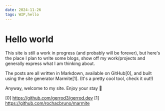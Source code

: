 ```yaml
---
date: 2024-11-26
tags: WIP,hello
---
```


# Hello world

This site is still a work in progress (and probably will be forever), but here's the place I plan to
write some blogs, show off my work/projects and generally express what I am thinking about. 

The posts are all written in Markdown, available on GitHub[0], and built using the site generator
Marmite[1]. (It's a pretty cool tool, check it out!) 

Anyway, welcome to my site. Enjoy your stay :wave:

[0] https://github.com/gerrod3/gerrod.dev
[1] https://github.com/rochacbruno/marmite